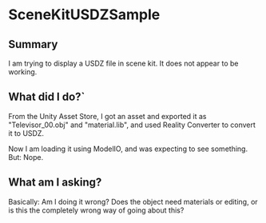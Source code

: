 # SceneKitUSDZSample

## Summary

I am trying to display a USDZ file in scene kit. It does not appear to be working.

## What did I do?`

From the Unity Asset Store, I got an asset and exported it as "Televisor_00.obj" and "material.lib", and used Reality Converter to convert it to USDZ.

Now I am loading it using ModelIO, and was expecting to see something. But: Nope.

## What am I asking?

Basically: Am I doing it wrong? Does the object need materials or editing, or is this the completely wrong way of going about this?

